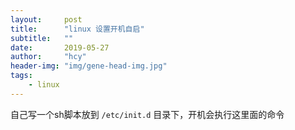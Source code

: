 ```yaml
---
layout:     post
title:      "linux 设置开机自启"
subtitle:   ""
date:       2019-05-27
author:     "hcy"
header-img: "img/gene-head-img.jpg"
tags:
    - linux
---
```



自己写一个sh脚本放到 `/etc/init.d` 目录下，开机会执行这里面的命令